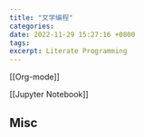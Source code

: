 ```yaml
---
title: "文学编程"
categories: 
date: 2022-11-29 15:27:16 +0800
tags: 
excerpt: Literate Programming
---
```





[[Org-mode]]

[[Jupyter Notebook]]





## Misc


